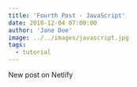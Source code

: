```yaml
---
title: 'Fourth Post - JavaScript'
date: 2018-12-04 07:00:00
author: 'Jane Doe'
image: ../../images/javascript.jpg
tags:
  - tutorial
---
```


New post on Netlify
